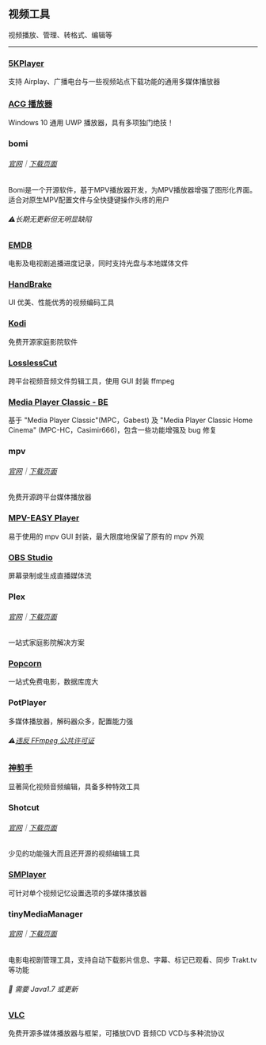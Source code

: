 ## 视频工具

视频播放、管理、转格式、编辑等

---

### [5KPlayer](https://www.5kplayer.com/) 

支持 Airplay、广播电台与一些视频站点下载功能的通用多媒体播放器

### [ACG 播放器](https://www.microsoft.com/zh-cn/store/p/acg-player/9nblggh698c7) 

Windows 10 通用 UWP 播放器，具有多项独门绝技！

### bomi 

###### [官网](https://bomi-player.github.io/index.html)｜[下载页面](https://bomi-player.github.io/downloads.html)

Bomi是一个开源软件，基于MPV播放器开发，为MPV播放器增强了图形化界面。适合对原生MPV配置文件与全快捷键操作头疼的用户

###### ⚠长期无更新但无明显缺陷

### [EMDB](http://www.emdb.eu/) 

电影及电视剧追播进度记录，同时支持光盘与本地媒体文件

### [HandBrake](http://handbrake.fr/) 

UI 优美、性能优秀的视频编码工具

### [Kodi](https://kodi.tv/) 

免费开源家庭影院软件

### [LosslessCut](https://github.com/mifi/lossless-cut)  

跨平台视频音频文件剪辑工具，使用 GUI 封装 ffmpeg

### [Media Player Classic - BE](https://mpcbe.sourceforge.io/) 

基于 "Media Player Classic"\(MPC，Gabest\) 及 "Media Player Classic Home Cinema" \(MPC-HC，Casimir666\)，包含一些功能增强及 bug 修复

### mpv 

###### [官网](https://mpv.io/)｜[下载页面](https://mpv.io/installation/)

免费开源跨平台媒体播放器

### [MPV-EASY Player](http://www.rjno1.com/mpv-easy-player.html) 

易于使用的 mpv GUI 封装，最大限度地保留了原有的 mpv 外观

### [OBS Studio](https://obsproject.com/) 

屏幕录制或生成直播媒体流

### Plex 

###### [官网](https://www.plex.tv/)｜[下载页面](https://www.plex.tv/apps/)

一站式家庭影院解决方案

### [Popcorn](https://github.com/bbougot/Popcorn) 

一站式免费电影，数据库庞大

### PotPlayer 

多媒体播放器，解码器众多，配置能力强

###### ⚠[违反 FFmpeg 公共许可证](https://github.com/FFmpeg/web/blob/master/src/shame#L63)

### [神剪手](https://www.shencut.com/) 

显著简化视频音频编辑，具备多种特效工具

### Shotcut 

###### [官网](https://www.shotcut.org/)｜[下载页面](https://www.shotcut.org/download/)

少见的功能强大而且还开源的视频编辑工具

### [SMPlayer](https://sourceforge.net/projects/smplayer/) 

可针对单个视频记忆设置选项的多媒体播放器

### tinyMediaManager 

###### [官网](http://www.tinymediamanager.org/)｜[下载页面](http://www.tinymediamanager.org/download/)

电影电视剧管理工具，支持自动下载影片信息、字幕、标记已观看、同步 Trakt.tv 等功能

###### 📌 需要 Java1.7 或更新

### [VLC](http://www.videolan.org/vlc/index.html) 

免费开源多媒体播放器与框架，可播放DVD 音频CD VCD与多种流协议